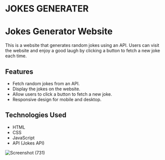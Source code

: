 # JOKES GENERATER
# Jokes Generator Website

This is a website that generates random jokes using an API. Users can visit the website and enjoy a good laugh by clicking a button to fetch a new joke each time.

## Features

- Fetch random jokes from an API.
- Display the jokes on the website.
- Allow users to click a button to fetch a new joke.
- Responsive design for mobile and desktop.

## Technologies Used

- HTML
- CSS
- JavaScript
- API (Jokes API)



![Screenshot (731)](https://user-images.githubusercontent.com/104623869/216757934-bc0b226e-fef8-4f49-b99d-faca5dc7674c.png)

